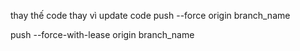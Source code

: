thay thế code thay vì update code
push --force origin branch_name

push --force-with-lease origin branch_name

